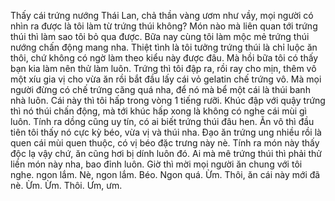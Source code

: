Thấy cái trứng nướng Thái Lan, chả thần vàng ươm như vầy, mọi người có nhìn ra được là tôi làm từ trứng thúi không? Món nào mà liên quan tới trứng thúi thì làm sao tôi bỏ qua được. Bữa nay cùng tôi làm mộc mẻ trứng thúi nướng chấn động mang nha. Thiệt tình là tôi tưởng trứng thúi là chỉ luộc ăn thôi, chứ không có ngờ làm theo kiểu này được đâu. Mà hồi bữa tôi có thấy bạn kia làm nên thử làm luôn. Trứng thì tôi đập ra, rồi ray cho mịn, thêm vô một xíu gia vị cho vừa ăn rồi bắt đầu lấy cái vỏ gelatin chế trứng vô. Mà mọi người đừng có chế trứng căng quá nha, để nó mà bể một cái là thúi banh nhà luôn. Cái này thì tôi hấp trong vòng 1 tiếng rưỡi. Khúc đập với quậy trứng thì nó thúi chấn động, mà tới khúc hấp xong là không có nghe cái mùi gì luôn. Tính ra dồng cũng uy tín, có ai biết trứng thúi đâu hen. Ăn vô thì đầu tiên tôi thấy nó cực kỳ béo, vừa vị và thúi nha. Đạo ăn trứng ung nhiều rồi là quen cái mùi quen thuộc, có vị béo đặc trưng này nè. Tính ra món này thấy độc lạ vậy chứ, ăn cũng hơi bị dính luôn đó. Ai mà mê trứng thúi thì phải thử liền món này nha, bao đỉnh luôn. Giờ thì mời mọi người ăn chung với tôi nghe. ngon lắm. Nè, ngon lắm. Béo. Ngon quá. Ừm. Thôi, ăn cái này mới đã nè. Ừm. Ừm. Thôi. Ưm, ưm.